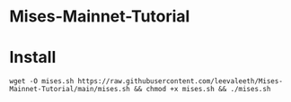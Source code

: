 # Mises-Mainnet-Tutorial

# Install
```
wget -O mises.sh https://raw.githubusercontent.com/leevaleeth/Mises-Mainnet-Tutorial/main/mises.sh && chmod +x mises.sh && ./mises.sh
```
